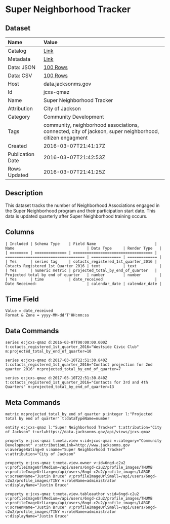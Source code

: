 # Super Neighborhood Tracker

## Dataset

| Name | Value |
| :--- | :---- |
| Catalog | [Link](https://catalog.data.gov/dataset/super-neighborhood-tracker) |
| Metadata | [Link](https://data.jacksonms.gov/api/views/jcxs-qmaz) |
| Data: JSON | [100 Rows](https://data.jacksonms.gov/api/views/jcxs-qmaz/rows.json?max_rows=100) |
| Data: CSV | [100 Rows](https://data.jacksonms.gov/api/views/jcxs-qmaz/rows.csv?max_rows=100) |
| Host | data.jacksonms.gov |
| Id | jcxs-qmaz |
| Name | Super Neighborhood Tracker |
| Attribution | City of Jackson |
| Category | Community Development |
| Tags | community, neighborhood associations, connected, city of jackson, super neighborhood, citizen engagment |
| Created | 2016-03-07T21:41:17Z |
| Publication Date | 2016-03-07T21:42:53Z |
| Rows Updated | 2016-03-07T21:41:25Z |

## Description

This dataset tracks the number of Neighborhood Associations engaged in the Super Neighborhood program and their participation start date.  This data is updated quarterly after Super Neighborhood training occurs.

## Columns

```ls
| Included | Schema Type    | Field Name                          | Name                                | Data Type     | Render Type   |
| ======== | ============== | =================================== | =================================== | ============= | ============= |
| Yes      | series tag     | cotacts_registered_1st_quarter_2016 | Cotacts Registered 1st Quarter 2016 | text          | text          |
| Yes      | numeric metric | projected_total_by_end_of_quarter   | Projected total by end of quarter   | number        | number        |
| Yes      | time           | date_received                       | Date Received:                      | calendar_date | calendar_date |
```

## Time Field

```ls
Value = date_received
Format & Zone = yyyy-MM-dd'T'HH:mm:ss
```

## Data Commands

```ls
series e:jcxs-qmaz d:2016-03-07T00:00:00.000Z t:cotacts_registered_1st_quarter_2016="Westside Civic Club" m:projected_total_by_end_of_quarter=10

series e:jcxs-qmaz d:2017-03-10T22:51:30.840Z t:cotacts_registered_1st_quarter_2016="Contact projection for 2nd quarter 2016" m:projected_total_by_end_of_quarter=7

series e:jcxs-qmaz d:2017-03-10T22:51:30.840Z t:cotacts_registered_1st_quarter_2016="Contacts for 3rd and 4th Quarters" m:projected_total_by_end_of_quarter=13
```

## Meta Commands

```ls
metric m:projected_total_by_end_of_quarter p:integer l:"Projected total by end of quarter" t:dataTypeName=number

entity e:jcxs-qmaz l:"Super Neighborhood Tracker" t:attribution="City of Jackson" t:url=https://data.jacksonms.gov/api/views/jcxs-qmaz

property e:jcxs-qmaz t:meta.view v:id=jcxs-qmaz v:category="Community Development" v:attributionLink=http://www.jacksonms.gov v:averageRating=0 v:name="Super Neighborhood Tracker" v:attribution="City of Jackson"

property e:jcxs-qmaz t:meta.view.owner v:id=6ngd-c2u2 v:profileImageUrlMedium=/api/users/6ngd-c2u2/profile_images/THUMB v:profileImageUrlLarge=/api/users/6ngd-c2u2/profile_images/LARGE v:screenName="Justin Bruce" v:profileImageUrlSmall=/api/users/6ngd-c2u2/profile_images/TINY v:roleName=administrator v:displayName="Justin Bruce"

property e:jcxs-qmaz t:meta.view.tableauthor v:id=6ngd-c2u2 v:profileImageUrlMedium=/api/users/6ngd-c2u2/profile_images/THUMB v:profileImageUrlLarge=/api/users/6ngd-c2u2/profile_images/LARGE v:screenName="Justin Bruce" v:profileImageUrlSmall=/api/users/6ngd-c2u2/profile_images/TINY v:roleName=administrator v:displayName="Justin Bruce"
```